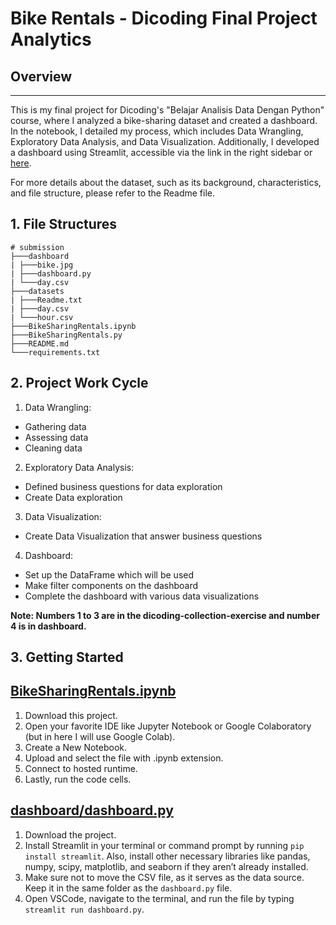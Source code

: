 # Bike Rentals - Dicoding Final Project Analytics

## **Overview**


---



This is my final project for Dicoding's "Belajar Analisis Data Dengan Python" course, where I analyzed a bike-sharing dataset and created a dashboard. In the notebook, I detailed my process, which includes Data Wrangling, Exploratory Data Analysis, and Data Visualization. Additionally, I developed a dashboard using Streamlit, accessible via the link in the right sidebar or [here](https://bike-sharing-rentals-dicoding-final-project-mzidanatsal.streamlit.app/).

For more details about the dataset, such as its background, characteristics, and file structure, please refer to the Readme file.

## 1. File Structures

```
# submission
├───dashboard
| ├───bike.jpg
| ├───dashboard.py
| └───day.csv
├───datasets
| ├───Readme.txt
| ├───day.csv
| └───hour.csv
├───BikeSharingRentals.ipynb
├───BikeSharingRentals.py
├───README.md
└───requirements.txt

```

## 2. Project Work Cycle

1. Data Wrangling:
  * Gathering data
  * Assessing data
  * Cleaning data

2. Exploratory Data Analysis:
  * Defined business questions for data exploration
  * Create Data exploration
3. Data Visualization:
  * Create Data Visualization that answer business questions
4. Dashboard:
  * Set up the DataFrame which will be used
  * Make filter components on the dashboard
  * Complete the dashboard with various data visualizations

**Note: Numbers 1 to 3 are in the dicoding-collection-exercise and number 4 is in dashboard.**

## 3. Getting Started

## [BikeSharingRentals.ipynb](https://github.com/mzidanatsal/Bike-Sharing-Rentals-Dicoding-Final-Project/blob/main/FINAL_PROJECT_BIKE_RENTAL_ZIDAN.ipynb)

1. Download this project.
2. Open your favorite IDE like Jupyter  Notebook or Google Colaboratory (but  in here I will use Google Colab).
3. Create a New Notebook.
4. Upload and select the file with .ipynb extension.
5. Connect to hosted runtime.
6. Lastly, run the code cells.

## [dashboard/dashboard.py](https://github.com/mzidanatsal/Bike-Sharing-Rentals-Dicoding-Final-Project/blob/main/dashboard/dashboard.py)

1. Download the project. 
2. Install Streamlit in your terminal or command prompt by running `pip install streamlit`. Also, install other necessary libraries like pandas, numpy, scipy, matplotlib, and seaborn if they aren’t already installed.
3. Make sure not to move the CSV file, as it serves as the data source. Keep it in the same folder as the `dashboard.py` file. 
4. Open VSCode, navigate to the terminal, and run the file by typing `streamlit run dashboard.py`.
